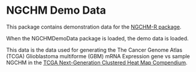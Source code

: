# NGCHM Demo Data

This package contains demonstration data for the 
[NGCHM-R package](https://github.com/MD-Anderson-Bioinformatics/NGCHM-R). 

When the NGCHMDemoData package is loaded, the demo data is loaded.

This data is the data used for generating the The Cancer Genome Atlas
(TCGA) Glioblastoma multiforme (GBM) mRNA Expression gene vs sample NGCHM in the 
[TCGA Next-Generation Clustered Heat Map Compendium](https://tcga.ngchm.net/).

